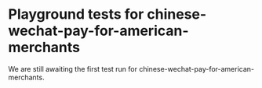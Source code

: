 # Playground tests for chinese-wechat-pay-for-american-merchants
We are still awaiting the first test run for chinese-wechat-pay-for-american-merchants.
